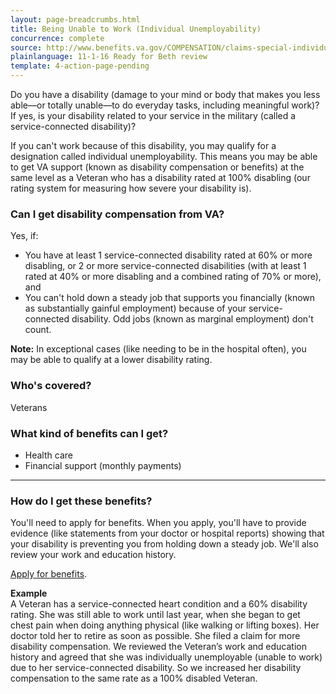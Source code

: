 ```yaml
---
layout: page-breadcrumbs.html
title: Being Unable to Work (Individual Unemployability)
concurrence: complete
source: http://www.benefits.va.gov/COMPENSATION/claims-special-individual_unemployability.asp
plainlanguage: 11-1-16 Ready for Beth review
template: 4-action-page-pending
---
```


Do you have a disability (damage to your mind or body that makes you less able—or totally unable—to do everyday tasks, including meaningful work)? If yes, is your disability related to your service in the military (called a service-connected disability)?

If you can't work because of this disability, you may qualify for a designation called individual unemployability. This means you may be able to get VA support (known as disability compensation or benefits) at the same level as a Veteran who has a disability rated at 100% disabling (our rating system for measuring how severe your disability is).

<div class="call-out" markdown="1">

### Can I get disability compensation from VA?
Yes, if:

  - You have at least 1 service-connected disability rated at 60% or more disabling, or 2 or more service-connected disabilities (with at least 1 rated at 40% or more disabling and a combined rating of 70% or more), and
  - You can't hold down a steady job that supports you financially (known as substantially gainful employment) because of your service-connected disability. Odd jobs (known as marginal employment) don't count.

**Note:** In exceptional cases (like needing to be in the hospital often), you may be able to qualify at a lower disability rating.



### Who's covered?
Veterans
</div>

### What kind of benefits can I get?

- Health care
- Financial support (monthly payments)

-----

### How do I get these benefits?

You'll need to apply for benefits. When you apply, you'll have to provide evidence (like statements from your doctor or hospital reports) showing that your disability is preventing you from holding down a steady job. We'll also review your work and education history.

[Apply for benefits](https://www.vets.gov/disability-benefits/apply-for-benefits/).

**Example**<br>
A Veteran has a service-connected heart condition and a 60% disability rating. She was still able to work until last year, when she began to get chest pain when doing anything physical (like walking or lifting boxes). Her doctor told her to retire as soon as possible. She filed a claim for more disability compensation. We reviewed the Veteran’s work and education history and agreed that she was individually unemployable (unable to work) due to her service-connected disability. So we increased her disability compensation to the same rate as a 100% disabled Veteran.
